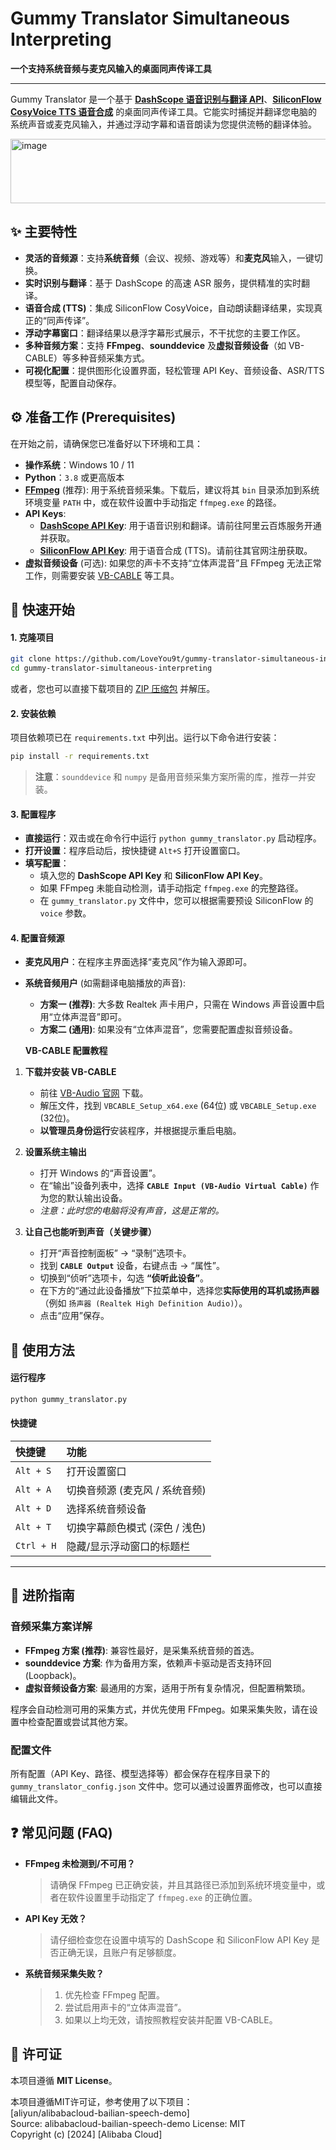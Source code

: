 # Gummy Translator Simultaneous Interpreting

**一个支持系统音频与麦克风输入的桌面同声传译工具**

-----

Gummy Translator 是一个基于 **[DashScope 语音识别与翻译 API](https://help.aliyun.com/zh/dashscope/developer-reference/quickstart-2)**、**[SiliconFlow CosyVoice TTS 语音合成](https://www.siliconflow.cn/)** 的桌面同声传译工具。它能实时捕捉并翻译您电脑的系统声音或麦克风输入，并通过浮动字幕和语音朗读为您提供流畅的翻译体验。


<img width="886" height="103" alt="image" src="https://github.com/user-attachments/assets/89305856-1163-47f5-9281-daa0287f698e" />


## ✨ 主要特性

  - **灵活的音频源**：支持**系统音频**（会议、视频、游戏等）和**麦克风**输入，一键切换。
  - **实时识别与翻译**：基于 DashScope 的高速 ASR 服务，提供精准的实时翻译。
  - **语音合成 (TTS)**：集成 SiliconFlow CosyVoice，自动朗读翻译结果，实现真正的“同声传译”。
  - **浮动字幕窗口**：翻译结果以悬浮字幕形式展示，不干扰您的主要工作区。
  - **多种音频方案**：支持 **FFmpeg**、**sounddevice** 及**虚拟音频设备**（如 VB-CABLE）等多种音频采集方式。
  - **可视化配置**：提供图形化设置界面，轻松管理 API Key、音频设备、ASR/TTS 模型等，配置自动保存。

## ⚙️ 准备工作 (Prerequisites)

在开始之前，请确保您已准备好以下环境和工具：

  - **操作系统**：Windows 10 / 11
  - **Python**：`3.8` 或更高版本
  - **[FFmpeg](https://www.gyan.dev/ffmpeg/builds/)** (推荐): 用于系统音频采集。下载后，建议将其 `bin` 目录添加到系统环境变量 `PATH` 中，或在软件设置中手动指定 `ffmpeg.exe` 的路径。
  - **API Keys**:
      - **[DashScope API Key](https://help.aliyun.com/zh/dashscope/developer-reference/quickstart-2)**: 用于语音识别和翻译。请前往阿里云百炼服务开通并获取。
      - **[SiliconFlow API Key](https://www.siliconflow.cn/)**: 用于语音合成 (TTS)。请前往其官网注册获取。
  - **虚拟音频设备** (可选): 如果您的声卡不支持“立体声混音”且 FFmpeg 无法正常工作，则需要安装 [VB-CABLE](https://vb-audio.com/Cable/) 等工具。

## 🚀 快速开始

#### 1\. 克隆项目

```bash
git clone https://github.com/LoveYou9t/gummy-translator-simultaneous-interpreting.git
cd gummy-translator-simultaneous-interpreting
```

或者，您也可以直接下载项目的 [ZIP 压缩包](https://github.com/LoveYou9t/gummy-translator-simultaneous-interpreting/releases) 并解压。

#### 2\. 安装依赖

项目依赖项已在 `requirements.txt` 中列出。运行以下命令进行安装：

```bash
pip install -r requirements.txt
```

> **注意**：`sounddevice` 和 `numpy` 是备用音频采集方案所需的库，推荐一并安装。

#### 3\. 配置程序

  - **直接运行**：双击或在命令行中运行 `python gummy_translator.py` 启动程序。
  - **打开设置**：程序启动后，按快捷键 `Alt+S` 打开设置窗口。
  - **填写配置**：
      - 填入您的 **DashScope API Key** 和 **SiliconFlow API Key**。
      - 如果 FFmpeg 未能自动检测，请手动指定 `ffmpeg.exe` 的完整路径。
      - 在 `gummy_translator.py` 文件中，您可以根据需要预设 SiliconFlow 的 `voice` 参数。

#### 4\. 配置音频源

  - **麦克风用户**：在程序主界面选择“麦克风”作为输入源即可。
  - **系统音频用户** (如需翻译电脑播放的声音):
      - **方案一 (推荐)**: 大多数 Realtek 声卡用户，只需在 Windows 声音设置中启用“立体声混音”即可。
      - **方案二 (通用)**: 如果没有“立体声混音”，您需要配置虚拟音频设备。

    **VB-CABLE 配置教程**

1.  **下载并安装 VB-CABLE**

      - 前往 [VB-Audio 官网](https://vb-audio.com/Cable/) 下载。
      - 解压文件，找到 `VBCABLE_Setup_x64.exe` (64位) 或 `VBCABLE_Setup.exe` (32位)。
      - **以管理员身份运行**安装程序，并根据提示重启电脑。

2.  **设置系统主输出**

      - 打开 Windows 的“声音设置”。
      - 在“输出”设备列表中，选择 **`CABLE Input (VB-Audio Virtual Cable)`** 作为您的默认输出设备。
      - *注意：此时您的电脑将没有声音，这是正常的。*

3.  **让自己也能听到声音（关键步骤）**

      - 打开“声音控制面板” -\> “录制”选项卡。
      - 找到 **`CABLE Output`** 设备，右键点击 -\> “属性”。
      - 切换到“侦听”选项卡，勾选 **“侦听此设备”**。
      - 在下方的“通过此设备播放”下拉菜单中，选择您**实际使用的耳机或扬声器**（例如 `扬声器 (Realtek High Definition Audio)`）。
      - 点击“应用”保存。

## 🎹 使用方法

#### 运行程序

```bash
python gummy_translator.py
```

#### 快捷键

| 快捷键 | 功能 |
| :--- | :--- |
| `Alt + S` | 打开设置窗口 |
| `Alt + A` | 切换音频源 (麦克风 / 系统音频) |
| `Alt + D` | 选择系统音频设备 |
| `Alt + T` | 切换字幕颜色模式 (深色 / 浅色) |
| `Ctrl + H`| 隐藏/显示浮动窗口的标题栏 |

-----

## 🔧 进阶指南

### 音频采集方案详解

  - **FFmpeg 方案 (推荐)**: 兼容性最好，是采集系统音频的首选。
  - **sounddevice 方案**: 作为备用方案，依赖声卡驱动是否支持环回 (Loopback)。
  - **虚拟音频设备方案**: 最通用的方案，适用于所有复杂情况，但配置稍繁琐。

程序会自动检测可用的采集方式，并优先使用 FFmpeg。如果采集失败，请在设置中检查配置或尝试其他方案。

### 配置文件

所有配置（API Key、路径、模型选择等）都会保存在程序目录下的 `gummy_translator_config.json` 文件中。您可以通过设置界面修改，也可以直接编辑此文件。

## ❓ 常见问题 (FAQ)

  - **FFmpeg 未检测到/不可用？**

    > 请确保 FFmpeg 已正确安装，并且其路径已添加到系统环境变量中，或者在软件设置里手动指定了 `ffmpeg.exe` 的正确位置。

  - **API Key 无效？**

    > 请仔细检查您在设置中填写的 DashScope 和 SiliconFlow API Key 是否正确无误，且账户有足够额度。

  - **系统音频采集失败？**

    > 1.  优先检查 FFmpeg 配置。
    > 2.  尝试启用声卡的“立体声混音”。
    > 3.  如果以上均无效，请按照教程安装并配置 VB-CABLE。

## 📄 许可证

本项目遵循 **MIT License**。

本项目遵循MIT许可证，参考使用了以下项目：  
[aliyun/alibabacloud-bailian-speech-demo]  
Source: alibabacloud-bailian-speech-demo
License: MIT  
Copyright (c) [2024] [Alibaba Cloud]  



